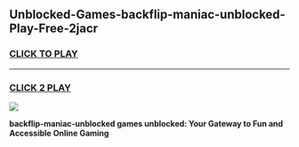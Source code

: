
## Unblocked-Games-backflip-maniac-unblocked-Play-Free-2jacr
<h3>
<a href="https://premium76.site?title=backflip-maniac-unblocked&ref=19M">CLICK TO PLAY</a></h3>
<hr>

<h3>
<a href="https://premium76.site?title=backflip-maniac-unblocked&ref=19M">CLICK 2 PLAY</a>
  
</h3>

<a href="https://premium76.site?title=backflip-maniac-unblocked&ref=19M"><img src="https://clearcache.store/games.png"></a>


**backflip-maniac-unblocked games unblocked: Your Gateway to Fun and Accessible Online Gaming**
